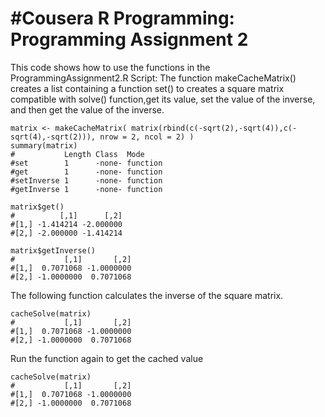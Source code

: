 #Cousera R Programming: Programming Assignment 2
========================================================
This code shows how to use the functions in the ProgrammingAssignment2.R Script:
The function makeCacheMatrix() creates a list containing a function set() to creates a square matrix compatible with solve() function,get its value, set the value of the inverse, and then get the value of the inverse.

```{r}
matrix <- makeCacheMatrix( matrix(rbind(c(-sqrt(2),-sqrt(4)),c(-sqrt(4),-sqrt(2))), nrow = 2, ncol = 2) )
summary(matrix)
#           Length Class  Mode    
#set        1      -none- function
#get        1      -none- function
#setInverse 1      -none- function
#getInverse 1      -none- function
```

```{r}
matrix$get()
#          [,1]      [,2]
#[1,] -1.414214 -2.000000
#[2,] -2.000000 -1.414214
```

```{r}
matrix$getInverse()
#           [,1]       [,2]
#[1,]  0.7071068 -1.0000000
#[2,] -1.0000000  0.7071068
```

The following function calculates the inverse of the square matrix.

```{r}
cacheSolve(matrix)
#           [,1]       [,2]
#[1,]  0.7071068 -1.0000000
#[2,] -1.0000000  0.7071068
```

Run the function again to get the cached value

```{r}
cacheSolve(matrix)
#           [,1]       [,2]
#[1,]  0.7071068 -1.0000000
#[2,] -1.0000000  0.7071068
```




